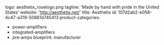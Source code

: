 logo: aesthetix_roselogo.png
tagline: 'Made by hand with pride in the United States'
website: 'http://aesthetix.net/'
title: Aesthetix
id: 107d2ab2-e058-4c47-a319-50861d745413
product-categories:
  - power-amplifiers
  - integrated-amplifiers
  - pre-amps
blueprint: manufacturer

